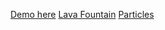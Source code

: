 [Demo here](http://hoorayimhelping.github.io/threejs-playground/)
[Lava Fountain](http://hoorayimhelping.github.io/threejs-playground/lavafountain)
[Particles](http://hoorayimhelping.github.io/threejs-playground/particles)